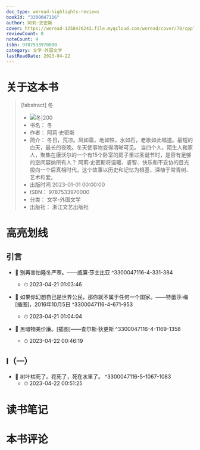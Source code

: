 ```yaml
---
doc_type: weread-highlights-reviews
bookId: "3300047116"
author: 阿莉·史密斯
cover: https://weread-1258476243.file.myqcloud.com/weread/cover/70/cpplatform_dz2mlgkdo3zhykyzrtqfeg/t7_cpplatform_dz2mlgkdo3zhykyzrtqfeg1675149345.jpg
reviewCount: 0
noteCount: 4
isbn: 9787533970000
category: 文学-外国文学
lastReadDate: 2023-04-22
---
```

# 关于这本书
> [!abstract] 冬
> - ![ 冬|200](https://weread-1258476243.file.myqcloud.com/weread/cover/70/cpplatform_dz2mlgkdo3zhykyzrtqfeg/t7_cpplatform_dz2mlgkdo3zhykyzrtqfeg1675149345.jpg)
> - 书名： 冬
> - 作者： 阿莉·史密斯
> - 简介： 冬日，荒凉。风如霜，地如铁，水如石，老歌如此唱道。最短的白天，最长的夜晚。冬天使事物变得清晰可见。
当四个人，陌生人和家人，聚集在康沃尔的一个有15个卧室的房子里过圣诞节时，是否有足够的空间容纳所有人？
阿莉·史密斯将温暖、睿智、快乐和不妥协的目光投向一个后真相时代，这个故事以历史和记忆为根基，深植于常青树、艺术和爱。
> - 出版时间 2023-01-01 00:00:00
> - ISBN： 9787533970000
> - 分类： 文学-外国文学
> - 出版社： 浙江文艺出版社

# 高亮划线

## 引言


- 📌 别再害怕隆冬严寒。——威廉·莎士比亚 ^3300047116-4-331-384
    - ⏱ 2023-04-21 01:03:46 

- 📌 如果你幻想自己是世界公民，那你就不属于任何一个国家。——特蕾莎·梅[插图]，2016年10月5日 ^3300047116-4-671-953
    - ⏱ 2023-04-21 01:04:04 

- 📌 黑暗物美价廉。[插图]——查尔斯·狄更斯 ^3300047116-4-1169-1358
    - ⏱ 2023-04-22 00:46:19 
## Ⅰ（一）


- 📌 树叶枯死了。花死了，死在水里了。 ^3300047116-5-1067-1083
    - ⏱ 2023-04-22 00:51:25 
# 读书笔记

# 本书评论
